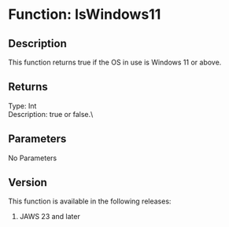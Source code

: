 # Function: IsWindows11

## Description

This function returns true if the OS in use is Windows 11 or above.

## Returns

Type: Int\
Description: true or false.\

## Parameters

No Parameters

## Version

This function is available in the following releases:

1.  JAWS 23 and later

